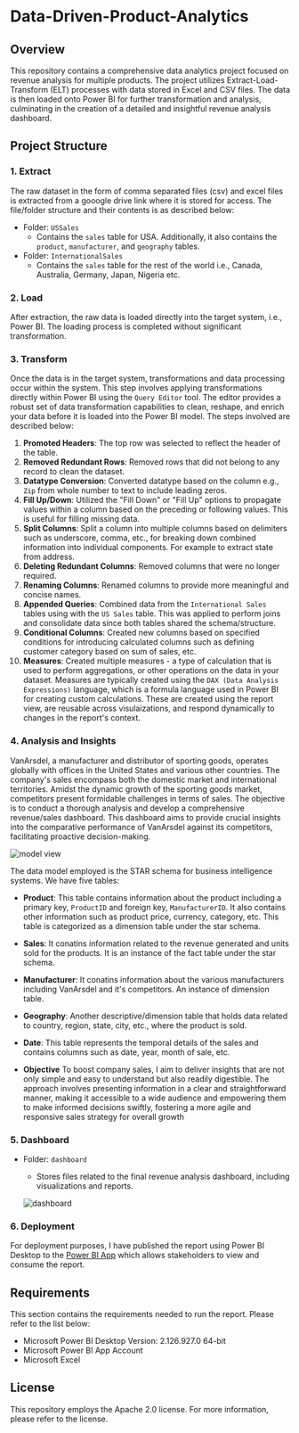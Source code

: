 # Data-Driven-Product-Analytics

## Overview

This repository contains a comprehensive data analytics project focused on revenue analysis for multiple products. The project utilizes Extract-Load-Transform (ELT) processes with data stored in Excel and CSV files. The data is then loaded onto Power BI for further transformation and analysis, culminating in the creation of a detailed and insightful revenue analysis dashboard.

## Project Structure

### 1. Extract

The raw dataset in the form of comma separated files (csv) and excel files is extracted from a gooogle drive link where it is stored for access. The file/folder structure and their contents is as described below: 
- Folder: `USSales`
  - Contains the `sales` table for USA. Additionally, it also contains the `product`, `manufacturer`, and  `geography` tables. 
- Folder: `InternationalSales`
  - Contains the `sales` table for the rest of the world i.e., Canada, Australia, Germany, Japan, Nigeria etc.

### 2. Load 

After extraction, the raw data is loaded directly into the target system, i.e., Power BI. The loading process is completed without significant transformation.

### 3. Transform

Once the data is in the target system, transformations and data processing occur within the system. This step involves applying transformations directly within Power BI using the `Query Editor` tool. The editor provides a robust set of data transformation capabilities to clean, reshape, and enrich your data before it is loaded into the Power BI model. The steps involved are described below:
1) **Promoted Headers**: The top row was selected to reflect the header of the table.
2) **Removed Redundant Rows**: Removed rows that did not belong to any record to clean the dataset.
3)  **Datatype Conversion**: Converted datatype based on the column e.g., `Zip` from whole number to text to include leading zeros.
4)  **Fill Up/Down**: Utilized the "Fill Down" or "Fill Up" options to propagate values within a column based on the preceding or following values. This is useful for filling missing data.
5)  **Split Columns**: Split a column into multiple columns based on delimiters such as underscore, comma, etc., for breaking down combined information into individual components. For example to extract state from address.
6)  **Deleting Redundant Columns**: Removed columns that were no longer required.
7)  **Renaming Columns**: Renamed columns to provide more meaningful and concise names.
8)  **Appended Queries**: Combined data from  the `International Sales` tables using with the `US Sales` table. This was applied to perform joins and consolidate data since both tables shared the schema/structure.
9)  **Conditional Columns**: Created new columns based on specified conditions for introducing calculated columns such as defining customer category based on sum of sales, etc.
10)  **Measures**: Created multiple measures - a type of calculation that is used to perform aggregations, or other operations on the data in your dataset. Measures are typically created using the `DAX (Data Analysis Expressions)` language, which is a formula language used in Power BI for creating custom calculations. These are created using the report view, are reusable across visulaizations, and respond dynamically to changes in the report's context.

### 4. Analysis and Insights

VanArsdel, a manufacturer and distributor of sporting goods, operates globally with offices in the United States and various other countries. The company's sales encompass both the domestic market and international territories. Amidst the dynamic growth of the sporting goods market, competitors present formidable challenges in terms of sales. The objective is to conduct a thorough analysis and develop a comprehensive revenue/sales dashboard. This dashboard aims to provide crucial insights into the comparative performance of VanArsdel against its competitors, facilitating proactive decision-making.

![model view](https://github.com/HassanMahmoodKhan/Data-Driven-Product-Analytics/assets/97694796/722b35ea-e56d-4692-934e-8c6db2d53399)

The data model employed is the STAR schema for business intelligence systems. We have five tables:
- **Product**: This table contains information about the product including a primary key, `ProductID` and foreign key, `ManufacturerID`. It also contains other information such as product price, currency, category, etc. This table is categorized as a dimension table under the star schema.
- **Sales**: It conatins information related to the revenue generated and units sold for the products. It is an instance of the fact table under the star schema.
- **Manufacturer**: It conatins information about the various manufacturers including VanArsdel and it's competitors. An instance of dimension table.
- **Geography**: Another descriptive/dimension table that holds data related to country, region, state, city, etc., where the product is sold.
- **Date**: This table represents the temporal details of the sales and contains columns such as date, year, month of sale, etc.


- **Objective**
To boost company sales, I aim to deliver insights that are not only simple and easy to understand but also readily digestible. The approach involves presenting information in a clear and straightforward manner, making it accessible to a wide audience and empowering them to make informed decisions swiftly, fostering a more agile and responsive sales strategy for overall growth

### 5. Dashboard

- Folder: `dashboard`
  - Stores files related to the final revenue analysis dashboard, including visualizations and reports.
 
  ![dashboard](https://github.com/HassanMahmoodKhan/Data-Driven-Product-Analytics/assets/97694796/88ef26bd-6211-4980-91c3-24532875b39a)

### 6. Deployment

For deployment purposes, I have published the report using Power BI Desktop to the [Power BI App](https://app.powerbi.com/) which allows stakeholders to view and consume the report.

## Requirements

This section contains the requirements needed to run the report. Please refer to the list below:
- Microsoft Power BI Desktop Version: 2.126.927.0 64-bit
- Microsoft Power BI App Account
- Microsoft Excel

## License

This repository employs the Apache 2.0 license. For more information, please refer to the license.

